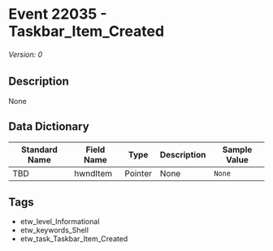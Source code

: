 # Event 22035 - Taskbar_Item_Created
###### Version: 0

## Description
None

## Data Dictionary
|Standard Name|Field Name|Type|Description|Sample Value|
|---|---|---|---|---|
|TBD|hwndItem|Pointer|None|`None`|

## Tags
* etw_level_Informational
* etw_keywords_Shell
* etw_task_Taskbar_Item_Created